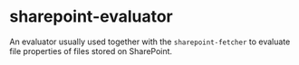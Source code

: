 <!--
SPDX-FileCopyrightText: 2024 grow platform GmbH

SPDX-License-Identifier: MIT
-->

# sharepoint-evaluator

An evaluator usually used together with the `sharepoint-fetcher` to evaluate
file properties of files stored on SharePoint.
